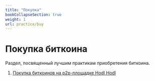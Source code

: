 ```yaml
---
title: "Покупка"
bookCollapseSection: true
weight: 1
url: practice/buy
---
```


# Покупка биткоина

Раздел, посвященный лучшим практикам приобретения биткоина.

1. [Покупка биткоинов на р2р-площадке Hodl Hodl](/hodl-hodl)